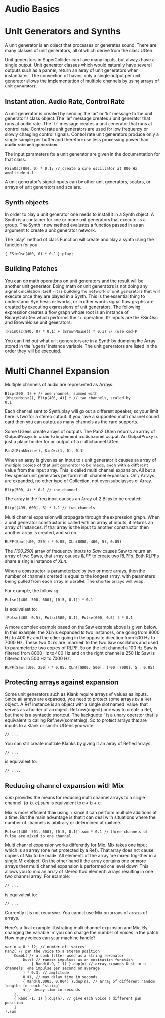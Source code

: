 # Audio Basics

# Unit Generators and Synths

A unit generator is an object that processes or generates sound. There are many classes of unit generators, all of which derive from the class UGen.

Unit generators in SuperCollider can have many inputs, but always have a single output. Unit generator classes which would naturally have several outputs such as a panner, return an array of unit generators when instantiated.  The convention of having only a single output per unit generator allows the implementation of multiple channels by using arrays of unit generators.

## Instantiation. Audio Rate, Control Rate

A unit generator is created by sending the 'ar' or 'kr' message to the unit generator's class object. The 'ar' message creates a unit generator that runs at audio rate. The 'kr' message creates a unit generator that runs at control rate. Control rate unit generators are used for low frequency or slowly changing control signals. Control rate unit generators produce only a single sample per buffer and therefore use less processing power than audio rate unit generators.

The input parameters for a unit generator are given in the documentation for that class.

    FSinOsc(800, 0) * 0.1; // create a sine oscillator at 800 Hz, amplitude 0.1

A unit generator's signal inputs can be other unit generators, scalars, or arrays of unit generators and scalars.

## Synth objects

In order to play a unit generator one needs to install it in a Synth object. A Synth is a container for one or more unit generators that execute as a group. The Synth : new method evaluates a function passed in as an argument to create a unit generator network.

The 'play' method of class Function will create and play a synth using the function for you:

    { FSinOsc(800, 0) * 0.1 }.play;

## Building Patches

You can do math operations on unit generators and the result will be another unit generator. Doing math on unit generators is not doing any signal calculation itself - it is building the network of unit generators that will execute once they are played in a Synth. This is the essential thing to understand: Synthesis networks, or in other words signal flow graphs are created by executing expressions of unit generators.  The following expression creates a flow graph whose root is an instance of BinaryOpUGen which performs the '+' operation. Its inputs are the FSinOsc and BrownNoise unit generators.

    (FSinOsc(800, 0) * 0.1) + (BrownNoise() * 0.1) // (use cmd-P)

You can find out what unit generators are in a Synth by dumping the Array stored in the 'ugens' instance variable. The unit generators are listed in the order they will be executed.

# Multi Channel Expansion

Multiple channels of audio are represented as Arrays.

    Blip(200, 8) + // one channel, summed with
    [WhiteNoise(), Blip(403, 4)] * // two channels, scaled by
    0.1

Each channel sent to Synth.play will go out a different speaker, so your limit here is two for a stereo output. If you have a supported multi channel sound card then you can output as many channels as the card supports.

Some UGens create arrays of outputs. The Pan2 UGen returns an array of OutputProxys in order to implement multichannel output. An OutputProxy is just a place holder for an output of a multichannel UGen.

    Pan2(PinkNoise(), SinOsc(1, 0), 0.1)

When an array is given as an input to a unit generator it causes an array of multiple copies of that unit generator to be made, each with a different value from the input array. This is called multi channel expansion. All but a few special unit generators perform multi channel expansion.  Only Arrays are expanded, no other type of Collection, not even subclasses of Array.

    Blip(500, 8) * 0.1 // one channel

The array in the freq input causes an Array of 2 Blips to be created:

    Blip([499, 600], 8) * 0.1 // two channels

Multi channel expansion will propagate through the expression graph.  When a unit generator constructor is called with an array of inputs, it returns an array of instances. If that array is the input to another constructor, then another array is created, and so on.

    RLPF(Saw([100, 250]) * 0.05, XLn(8000, 400, 5), 0.05)

The _[100,250]_ array of frequency inputs to _Saw_ causes Saw to return an array of two Saws, that array causes _RLPF_ to create two RLPFs.  Both RLPFs share a single instance of _XLn_.

When a constructor is parameterized by two or more arrays, then the number of channels created is equal to the longest array, with parameters being pulled from each array in parallel.  The shorter arrays will wrap.

For example, the following:

    Pulse([400, 500, 600], [0.5, 0.1]) * 0.1

is equivalent to:

    [Pulse(400, 0.5), Pulse(500, 0.1), Pulse(600, 0.5) ] * 0.1

A more complex example based on the Saw example above is given below.  In this example, the XLn is expanded to two instances, one going from 8000 Hz to 400 Hz and the other going in the opposite direction from 500 Hz to 7000 Hz. These two XLns are 'married' to the two Saw oscillators and used to parameterize two copies of RLPF. So on the left channel a 100 Hz Saw is filtered from 8000 Hz to 400 Hz and on the right channel a 250 Hz Saw is filtered from 500 Hz to 7000 Hz.

    RLPF(Saw([100, 250]) * 0.05, XLn([8000, 500], [400, 7000], 5), 0.05)

## Protecting arrays against expansion

Some unit generators such as Klank require arrays of values as inputs. Since all arrays are expanded, you need to protect some arrays by a Ref object. A Ref instance is an object with a single slot named 'value' that serves as a holder of an object. Ref.new(object) one way to create a Ref, but there is a syntactic shortcut.  The backquote ` is a unary operator that is equivalent to calling Ref.new(something).  So to protect arrays that are inputs to a Klank or similar UGens you write:

    // ...

You can still create multiple Klanks by giving it an array of Ref'ed arrays.

    // ...

is equivalent to:

    // ....

## Reducing channel expansion with Mix

_sum_ provides the means for reducing multi channel arrays to a single channel. _[a, b, c].sum_ is equivalent to _a + b + c_.

Mix is more efficient than using + since it can perform multiple additions at a time.  But the main advantage is that it can deal with situations where the number of channels is arbitrary or determined at runtime.

    Pulse([400, 501, 600], [0.5, 0.1]).sum * 0.1 // three channels of Pulse are mixed to one channel

Multi channel expansion works differently for Mix. Mix takes one input which is an array (one not protected by a Ref). That array does not cause copies of Mix to be made. All elements of the array are mixed together in a single Mix object.  On the other hand if the array contains one or more arrays then multi channel expansion is performed one level down. This allows you to mix an array of stereo (two element) arrays resulting in one two channel array. For example:

    // ...

is equivalent to:

    // ...

Currently it is not recursive. You cannot use Mix on arrays of arrays of arrays.

Here's a final example illustrating multi channel expansion and Mix.  By changing the variable 'n' you can change the number of voices in the patch. How many voices can your machine handle?

    var n = 8 * 12; // number of 'voices'
    Pan2( // pan the voice to a stereo position
        CombL( // a comb filter used as a string resonator
            Dust( // random impulses as an excitation function
                { Rand(0.9, 1.1) }.dup(n) // array expands Dust to n channels, one impulse per second on average
            ) * 0.3, // amplitude
            0.01, // max delay time in seconds
            { Rand(0.0003, 0.004) }.dup(n), // array of different random lengths for each 'string'
            4 // decay time in seconds
        ),
        { Rand(-1, 1) }.dup(n), // give each voice a different pan position
        1
    ).sum
